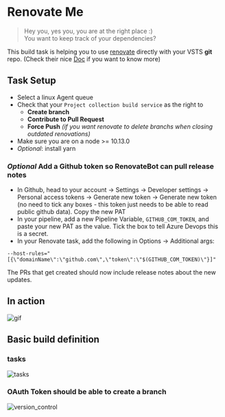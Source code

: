 # Renovate Me

> Hey you, yes you, you are at the right place :) <br>
> You want to keep track of your dependencies?

This build task is helping you to use [renovate](https://github.com/singapore/renovate) directly with your VSTS **git** repo. (Check their nice [Doc](https://docs.renovatebot.com/) if you want to know more)

## Task Setup

- Select a linux Agent queue
- Check that your `Project collection build service` as the right to
  - **Create branch**
  - **Contribute to Pull Request**
  - **Force Push** _(if you want renovate to delete branchs when closing outdated renovations)_
- Make sure you are on a node >= 10.13.0
- _Optional_: install yarn

### _Optional_ Add a Github token so RenovateBot can pull release notes

- In Github, head to your account -> Settings -> Developer settings -> Personal access tokens -> Generate new token -> Generate new token (no need to tick any boxes - this token just needs to be able to read public github data). Copy the new PAT
- In your pipeline, add a new Pipeline Variable, `GITHUB_COM_TOKEN`, and paste your new PAT as the value. Tick the box to tell Azure Devops this is a secret.
- In your Renovate task, add the following in Options -> Additional args:

```
--host-rules="[{\"domainName\":\"github.com\",\"token\":\"$(GITHUB_COM_TOKEN)\"}]"
```

The PRs that get created should now include release notes about the new updates.

## In action

![gif](https://raw.githubusercontent.com/jycouet/VSTSExtensions/master/renovateMe/images/renovate_me.gif)

## Basic build definition

### tasks

![tasks](https://raw.githubusercontent.com/jycouet/VSTSExtensions/master/renovateMe/images/build_tasks.png)

### OAuth Token should be able to create a branch

![version_control](https://raw.githubusercontent.com/jycouet/VSTSExtensions/master/renovateMe/images/build_versioncontrol.png)
